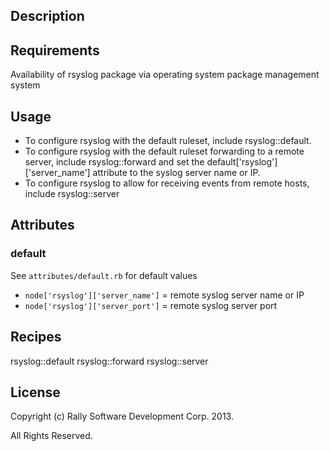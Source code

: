 ## Description

## Requirements
Availability of rsyslog package via operating system package management system

## Usage
* To configure rsyslog with the default ruleset, include rsyslog::default.
* To configure rsyslog with the default ruleset forwarding to a remote server, include rsyslog::forward and set the default['rsyslog']['server_name'] attribute to the syslog server name or IP.
* To configure rsyslog to allow for receiving events from remote hosts, include rsyslog::server

## Attributes
### default
See `attributes/default.rb` for default values
* `node['rsyslog']['server_name']` = remote syslog server name or IP
* `node['rsyslog']['server_port']` = remote syslog server port

## Recipes
rsyslog::default
rsyslog::forward
rsyslog::server

## License
Copyright (c) Rally Software Development Corp. 2013. 

All Rights Reserved.
